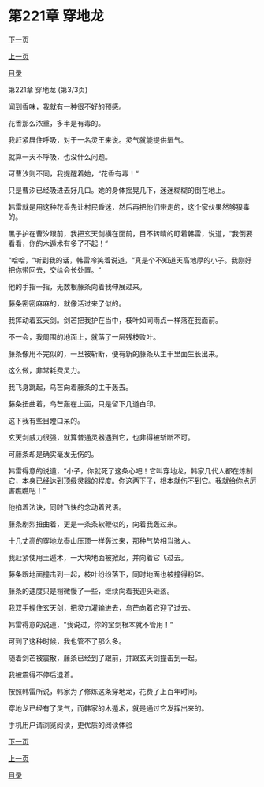 <h1>第221章   穿地龙</h1>
            <div><p><a href="./663_%E7%AC%AC222%E7%AB%A0_%E5%81%B7%E8%A2%AD.md">下一页</a></p><p><a href="./661_%E7%AC%AC221%E7%AB%A0_%E7%A9%BF%E5%9C%B0%E9%BE%99.md">上一页</a></p><p><a href="../">目录</a></p></div>
            <div><p>第221章   穿地龙 (第3/3页)</p><p>闻到香味，我就有一种很不好的预感。</p><p>花香那么浓重，多半是有毒的。</p><p>我赶紧屏住呼吸，对于一名灵王来说。灵气就能提供氧气。</p><p>就算一天不呼吸，也没什么问题。</p><p>可曹汐则不同，我提醒着她，“花香有毒！“</p><p>只是曹汐已经吸进去好几口。她的身体摇晃几下，迷迷糊糊的倒在地上。</p><p>韩雷就是用这种花香先让村民昏迷，然后再把他们带走的，这个家伙果然够狠毒的。</p><p>黑子护在曹汐跟前，我把玄天剑横在面前，目不转睛的盯着韩雷，说道，“我倒要看看，你的木遁术有多了不起！“</p><p>“哈哈，“听到我的话，韩雷冷笑着说道，“真是个不知道天高地厚的小子。我刚好把你带回去，交给会长处置。“</p><p>他的手指一指，无数根藤条向着我伸展过来。</p><p>藤条密密麻麻的，就像活过来了似的。</p><p>我挥动着玄天剑。剑芒把我护在当中，枝叶如同雨点一样落在我面前。</p><p>不一会，我周围的地面上，就落了一层残枝败叶。</p><p>藤条像用不完似的，一旦被斩断，便有新的藤条从主干里面生长出来。</p><p>这么做，非常耗费灵力。</p><p>我飞身跳起，乌芒向着藤条的主干轰去。</p><p>藤条扭曲着，乌芒轰在上面，只是留下几道白印。</p><p>这下我有些目瞪口呆的。</p><p>玄天剑威力很强，就算普通灵器遇到它，也非得被斩断不可。</p><p>可藤条却是确实毫发无伤的。</p><p>韩雷得意的说道，“小子，你就死了这条心吧！它叫穿地龙，韩家几代人都在炼制它，本身已经达到顶级灵器的程度。你这两下子，根本就伤不到它。我就给你点厉害瞧瞧吧！“</p><p>他掐着法诀，同时飞快的念动着咒语。</p><p>藤条剧烈扭曲着，更是一条条软鞭似的，向着我轰过来。</p><p>十几丈高的穿地龙泰山压顶一样轰过来，那种气势相当骇人。</p><p>我赶紧使用土遁术，一大块地面被掀起，并向着它飞过去。</p><p>藤条跟地面撞击到一起，枝叶纷纷落下，同时地面也被撞得粉碎。</p><p>藤条的速度只是稍微慢了一些，继续向着我迎头砸落。</p><p>我双手握住玄天剑，把灵力灌输进去，乌芒向着它迎了过去。</p><p>韩雷得意的说道，“我说过，你的宝剑根本就不管用！“</p><p>可到了这种时候，我也管不了那么多。</p><p>随着剑芒被震散，藤条已经到了跟前，并跟玄天剑撞击到一起。</p><p>我被震得不停后退着。</p><p>按照韩雷所说，韩家为了修炼这条穿地龙，花费了上百年时间。</p><p>穿地龙已经有了灵气，而韩家的木遁术，就是通过它发挥出来的。</p><p>手机用户请浏览阅读，更优质的阅读体验</p></div>
            <div><p><a href="./663_%E7%AC%AC222%E7%AB%A0_%E5%81%B7%E8%A2%AD.md">下一页</a></p><p><a href="./661_%E7%AC%AC221%E7%AB%A0_%E7%A9%BF%E5%9C%B0%E9%BE%99.md">上一页</a></p><p><a href="../">目录</a></p></div>
